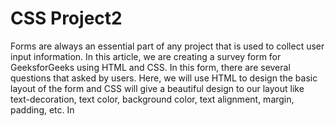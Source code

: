 # CSS Project2
Forms are always an essential part of any project that is used to collect user input information. In this article, we are creating a survey form for GeeksforGeeks using HTML and CSS. In this form, there are several questions that asked by users. Here, we will use HTML to design the basic layout of the form and CSS will give a beautiful design to our layout like text-decoration, text color, background color, text alignment, margin, padding, etc. In
